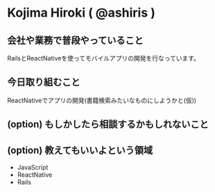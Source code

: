 # Kojima Hiroki ( @ashiris )

## 会社や業務で普段やっていること
RailsとReactNativeを使ってモバイルアプリの開発を行なっています。  

## 今日取り組むこと
ReactNativeでアプリの開発(書籍検索みたいなものにしようかと(仮))  

## (option) もしかしたら相談するかもしれないこと

## (option) 教えてもいいよという領域
- JavaScript
- ReactNative
- Rails
